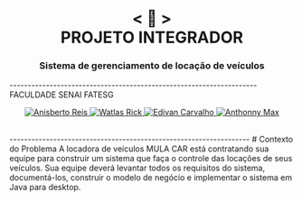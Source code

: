 <h1 align="center">
    < 📜 > <br>
PROJETO INTEGRADOR
</h1>
<h3 align="center">
Sistema de gerenciamento de locação de veículos
</h3>
--------------------------------------------------------------------
FACULDADE SENAI FATESG

<p align="center">
  <a href="https://github.com/anisberto">
    <img alt="Anisberto Reis" src="https://img.shields.io/badge/Alunos-P.I-red">
  </a>
    <a href="https://github.com/Watlas">
    <img alt="Watlas Rick" src="https://img.shields.io/badge/Alunos-P.I-red">
  </a>
    <a href="https://github.com/edivancarvalho">
    <img alt="Edivan Carvalho" src="https://img.shields.io/badge/Alunos-P.I-red">
  </a>
    <a href="https://github.com/AnthonnyMax">
    <img alt="Anthonny Max" src="https://img.shields.io/badge/Alunos-P.I-red">
  </a>
</p>
<br>
------------------------------------------------------------------
# Contexto do Problema
A locadora de veículos MULA CAR está contratando sua equipe para construir um sistema que faça o controle das
locações de seus veículos. Sua equipe deverá levantar todos os requisitos do sistema, documentá-los, construir o modelo de
negócio e implementar o sistema em Java para desktop.

